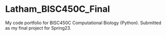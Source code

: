 # Latham_BISC450C_Final
My code portfolio for BISC450C Computational Biology (Python). Submitted as my final project for Spring23.
